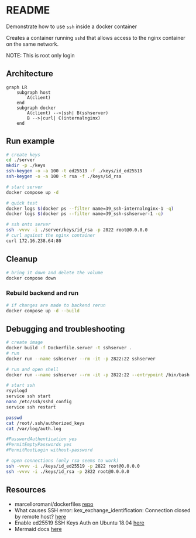 # README

Demonstrate how to use `ssh` inside a docker container  

Creates a container running `sshd` that allows access to the nginx container on the same network.  

NOTE: This is root only login  

## Architecture

```mermaid
graph LR
    subgraph host
        A(client)
    end
    subgraph docker
        A(client) -->|ssh| B(sshserver)
        B -->|curl| C(internalnginx)
    end

```

## Run example

```sh
# create keys
cd ./server
mkdir -p ./keys
ssh-keygen -o -a 100 -t ed25519 -f ./keys/id_ed25519 
ssh-keygen -o -a 100 -t rsa -f ./keys/id_rsa 
```

```sh
# start server
docker compose up -d 

# quick test
docker logs $(docker ps --filter name=39_ssh-internalnginx-1 -q)
docker logs $(docker ps --filter name=39_ssh-sshserver-1 -q)

# ssh onto server 
ssh -vvvv -i ./server/keys/id_rsa -p 2822 root@0.0.0.0
# curl against the nginx container
curl 172.16.238.64:80
```

## Cleanup

```sh
# bring it down and delete the volume
docker compose down 
```

### Rebuild backend and run

```sh
# if changes are made to backend rerun
docker compose up -d --build
```

## Debugging and troubleshooting

```sh
# create image
docker build -f Dockerfile.server -t sshserver .
# run 
docker run --name sshserver --rm -it -p 2822:22 sshserver

# run and open shell
docker run --name sshserver --rm -it -p 2822:22 --entrypoint /bin/bash sshserver

# start ssh
rsyslogd
service ssh start
nano /etc/ssh/sshd_config  
service ssh restart

passwd
cat /root/.ssh/authorized_keys
cat /var/log/auth.log

#PasswordAuthentication yes
#PermitEmptyPasswords yes
#PermitRootLogin without-password

# open connections (only rsa seems to work)
ssh -vvvv -i ./keys/id_ed25519 -p 2822 root@0.0.0.0
ssh -vvvv -i ./keys/id_rsa -p 2822 root@0.0.0.0
```

## Resources

* marcelloromani/dockerfiles [repo](https://github.com/marcelloromani/dockerfiles/tree/main/ubuntu-ssh-server)
* What causes SSH error: kex_exchange_identification: Connection closed by remote host? [here](https://serverfault.com/questions/1015547/what-causes-ssh-error-kex-exchange-identification-connection-closed-by-remote)
* Enable ed25519 SSH Keys Auth on Ubuntu 18.04 [here](https://rubysash.com/operating-system/linux/enable-ed25519-ssh-keys-auth-on-ubuntu-18-04/)
* Mermaid docs [here](https://unpkg.com/mermaid@7.0.3/dist/www/all.html#mermaid)
